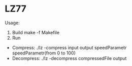 # LZ77
Usage:
1) Build
make -f Makefile
2) Run
 - Compress:
./lz -compress input output speedParametr
speedParametr(from 0 to 100)
 - Decompress:
./lz -decompress compressedFile output
